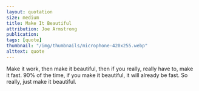 ```yaml
---
layout: quotation
size: medium
title: Make It Beautiful
attribution: Joe Armstrong
publication:
tags: [quote]
thumbnail: "/img/thumbnails/microphone-420x255.webp"
alttext: quote
---
```


Make it work, then make it beautiful, then if you
really, really have to, make it fast. 90% of the
time, if you make it beautiful, it will already be
fast. So really, just make it beautiful.
